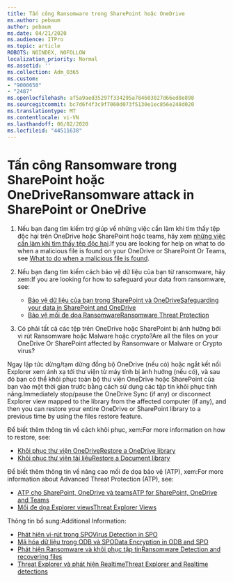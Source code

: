 ```yaml
---
title: Tấn công Ransomware trong SharePoint hoặc OneDrive
ms.author: pebaum
author: pebaum
ms.date: 04/21/2020
ms.audience: ITPro
ms.topic: article
ROBOTS: NOINDEX, NOFOLLOW
localization_priority: Normal
ms.assetid: ''
ms.collection: Adm_O365
ms.custom:
- "9000650"
- "2487"
ms.openlocfilehash: af5a9aed35297f334295a784603027d66ed8e898
ms.sourcegitcommit: bc7d6f4f3c9f7060d073f5130e1ec856e248d020
ms.translationtype: MT
ms.contentlocale: vi-VN
ms.lasthandoff: 06/02/2020
ms.locfileid: "44511638"
---
```

# <a name="ransomware-attack-in-sharepoint-or-onedrive"></a><span data-ttu-id="5eccc-102">Tấn công Ransomware trong SharePoint hoặc OneDrive</span><span class="sxs-lookup"><span data-stu-id="5eccc-102">Ransomware attack in SharePoint or OneDrive</span></span>

1.  <span data-ttu-id="5eccc-103">Nếu bạn đang tìm kiếm trợ giúp về những việc cần làm khi tìm thấy tệp độc hại trên OneDrive hoặc SharePoint hoặc teams, hãy xem [những việc cần làm khi tìm thấy tệp độc hại](https://support.office.com/en-ie/article/what-to-do-when-a-malicious-file-is-found-in-sharepoint-online-onedrive-or-microsoft-teams-01e902ad-a903-4e0f-b093-1e1ac0c37ad2).</span><span class="sxs-lookup"><span data-stu-id="5eccc-103">If you are looking for help on what to do when a malicious file is found on your OneDrive or SharePoint Or Teams, see [What to do when a malicious file is found](https://support.office.com/en-ie/article/what-to-do-when-a-malicious-file-is-found-in-sharepoint-online-onedrive-or-microsoft-teams-01e902ad-a903-4e0f-b093-1e1ac0c37ad2).</span></span>
2. <span data-ttu-id="5eccc-104">Nếu bạn đang tìm kiếm cách bảo vệ dữ liệu của bạn từ ransomware, hãy xem:</span><span class="sxs-lookup"><span data-stu-id="5eccc-104">If you are looking for how to safeguard your data from ransomware, see:</span></span>
    - [<span data-ttu-id="5eccc-105">Bảo vệ dữ liệu của bạn trong SharePoint và OneDrive</span><span class="sxs-lookup"><span data-stu-id="5eccc-105">Safeguarding your data in SharePoint and OneDrive</span></span>](https://docs.microsoft.com/sharepoint/safeguarding-your-data) 
    - [<span data-ttu-id="5eccc-106">Bảo vệ mối đe dọa Ransomware</span><span class="sxs-lookup"><span data-stu-id="5eccc-106">Ransomware Threat Protection</span></span>](https://docs.microsoft.com/windows/security/threat-protection/intelligence/ransomware-malware)    

3.  <span data-ttu-id="5eccc-107">Có phải tất cả các tệp trên OneDrive hoặc SharePoint bị ảnh hưởng bởi vi rút Ransomware hoặc Malware hoặc crypto?</span><span class="sxs-lookup"><span data-stu-id="5eccc-107">Are all the files on your OneDrive Or SharePoint affected by Ransomware or Malware or Crypto virus?</span></span> 

<span data-ttu-id="5eccc-108">Ngay lập tức dừng/tạm dừng đồng bộ OneDrive (nếu có) hoặc ngắt kết nối Explorer xem ánh xạ tới thư viện từ máy tính bị ảnh hưởng (nếu có), và sau đó bạn có thể khôi phục toàn bộ thư viện OneDrive hoặc SharePoint của bạn vào một thời gian trước bằng cách sử dụng các tập tin khôi phục tính năng.</span><span class="sxs-lookup"><span data-stu-id="5eccc-108">Immediately stop/pause the OneDrive Sync (if any) or disconnect Explorer view mapped to the library from the affected computer (if any), and then you can restore your entire OneDrive or SharePoint library to a previous time by using the files restore feature.</span></span> 

<span data-ttu-id="5eccc-109">Để biết thêm thông tin về cách khôi phục, xem:</span><span class="sxs-lookup"><span data-stu-id="5eccc-109">For more information on how to restore, see:</span></span>

- [<span data-ttu-id="5eccc-110">Khôi phục thư viện OneDrive</span><span class="sxs-lookup"><span data-stu-id="5eccc-110">Restore a OneDrive library</span></span>](https://support.office.com/article/restore-your-onedrive-fa231298-759d-41cf-bcd0-25ac53eb8a150)
- [<span data-ttu-id="5eccc-111">Khôi phục thư viện tài liệu</span><span class="sxs-lookup"><span data-stu-id="5eccc-111">Restore a Document library</span></span>](https://support.office.com/article/restore-a-document-library-317791c3-8bd0-4dfd-8254-3ca90883d39a)

<span data-ttu-id="5eccc-112">Để biết thêm thông tin về nâng cao mối đe dọa bảo vệ (ATP), xem:</span><span class="sxs-lookup"><span data-stu-id="5eccc-112">For more information about Advanced Threat Protection (ATP), see:</span></span>
- [<span data-ttu-id="5eccc-113">ATP cho SharePoint, OneDrive và teams</span><span class="sxs-lookup"><span data-stu-id="5eccc-113">ATP for SharePoint, OneDrive and Teams</span></span>](https://docs.microsoft.com/microsoft-365/security/office-365-security/atp-for-spo-odb-and-teams)
- [<span data-ttu-id="5eccc-114">Mối đe dọa Explorer views</span><span class="sxs-lookup"><span data-stu-id="5eccc-114">Threat Explorer Views</span></span>](https://docs.microsoft.com/microsoft-365/security/office-365-security/threat-explorer-views)

<span data-ttu-id="5eccc-115">Thông tin bổ sung:</span><span class="sxs-lookup"><span data-stu-id="5eccc-115">Additional Information:</span></span>

- [<span data-ttu-id="5eccc-116">Phát hiện vi-rút trong SPO</span><span class="sxs-lookup"><span data-stu-id="5eccc-116">Virus Detection in SPO</span></span>](https://docs.microsoft.com/microsoft-365/security/office-365-security/virus-detection-in-spo)</br>
- [<span data-ttu-id="5eccc-117">Mã hóa dữ liệu trong ODB và SPO</span><span class="sxs-lookup"><span data-stu-id="5eccc-117">Data Encryption in ODB and SPO</span></span>](https://docs.microsoft.com/microsoft-365/compliance/data-encryption-in-odb-and-spo)</br>
- [<span data-ttu-id="5eccc-118">Phát hiện Ransomware và khôi phục tập tin</span><span class="sxs-lookup"><span data-stu-id="5eccc-118">Ransomware Detection and recovering files</span></span>](https://support.office.com/article/Ransomware-detection-and-recovering-your-files-0d90ec50-6bfd-40f4-acc7-b8c12c73637f)</br>
- [<span data-ttu-id="5eccc-119">Threat Explorer và phát hiện Realtime</span><span class="sxs-lookup"><span data-stu-id="5eccc-119">Threat Explorer and Realtime detections</span></span>](https://docs.microsoft.com/microsoft-365/security/office-365-security/threat-explorer-views)